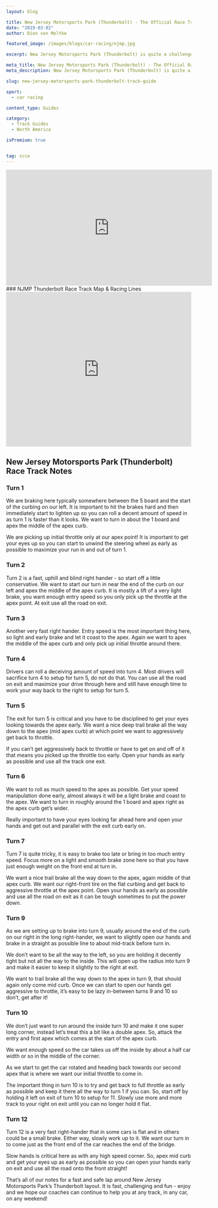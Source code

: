 ```yaml
---
layout: blog

title: New Jersey Motorsports Park (Thunderbolt) - The Official Race Track Guide
date: "2019-03-02"
author: Dion von Moltke

featured_image: /images/blogs/car-racing/njmp.jpg

excerpt: New Jersey Motorsports Park (Thunderbolt) is quite a challenge.  It's summer heat creates a low grip environment that forces drivers to be extra smooth in all their applications.

meta_title: New Jersey Motorsports Park (Thunderbolt) - The Official Race Track Guide
meta_description: New Jersey Motorsports Park (Thunderbolt) is quite a challenge.  It's summer heat creates a low grip environment that forces drivers to be extra smooth in all their applications.

slug: new-jersey-motorsports-park-thunderbolt-track-guide

sport:
  - car racing

content_type: Guides

category:
  - Track Guides
  - North America

isPremium: true


tag: scca
---
```


<iframe title="Blog iFrame" id="videoIframe" width="560" height="315" src="https://www.youtube.com/embed/roheD2ZUxxc" frameborder="0" allow="accelerometer; autoplay; encrypted-media; gyroscope; picture-in-picture" allowfullscreen></iframe>
### NJMP Thunderbolt Race Track Map & Racing Lines

<iframe title="Blog iFrame" src="https://open-racer.com/embed#/N9fewExC2ZcTwN4qFEls"
                             style="height: 420px; width: 100%; border: 0"></iframe>

## New Jersey Motorsports Park (Thunderbolt) Race Track Notes

### Turn 1

We are braking here typically somewhere between the 5 board and the start of the curbing on our left. It is important to hit the brakes hard and then immediately start to lighten up so you can roll a decent amount of speed in as turn 1 is faster than it looks. We want to turn in about the 1 board and apex the middle of the apex curb.

We are picking up initial throttle only at our apex point! It is important to get your eyes up so you can start to unwind the steering wheel as early as possible to maximize your run in and out of turn 1.

### Turn 2

Turn 2 is a fast, uphill and blind right hander - so start off a little conservative. We want to start our turn in near the end of the curb on our left and apex the middle of the apex curb. It is mostly a lift of a very light brake, you want enough entry speed so you only pick up the throttle at the apex point. At exit use all the road on exit.

### Turn 3

Another very fast right hander. Entry speed is the most important thing here, so light and early brake and let it coast to the apex. Again we want to apex the middle of the apex curb and only pick up initial throttle around there.

### Turn 4

Drivers can roll a deceiving amount of speed into turn 4. Most drivers will sacrifice turn 4 to setup for turn 5, do not do that. You can use all the road on exit and maximize your drive through here and still have enough time to work your way back to the right to setup for turn 5.

### Turn 5

The exit for turn 5 is critical and you have to be disciplined to get your eyes looking towards the apex early. We want a nice deep trail brake all the way down to the apex (mid apex curb) at which point we want to aggressively get back to throttle.

If you can’t get aggressively back to throttle or have to get on and off of it that means you picked up the throttle too early. Open your hands as early as possible and use all the track one exit.

### Turn 6

We want to roll as much speed to the apex as possible. Get your speed manipulation done early, almost always it will be a light brake and coast to the apex. We want to turn in roughly around the 1 board and apex right as the apex curb get’s wider.

Really important to have your eyes looking far ahead here and open your hands and get out and parallel with the exit curb early on.

### Turn 7

Turn 7 is quite tricky, it is easy to brake too late or bring in too much entry speed. Focus more on a light and smooth brake zone here so that you have just enough weight on the front end at turn in.

We want a nice trail brake all the way down to the apex, again middle of that apex curb. We want our right-front tire on the flat curbing and get back to aggressive throttle at the apex point. Open your hands as early as possible and use all the road on exit as it can be tough sometimes to put the power down.

### Turn 9

As we are setting up to brake into turn 9, usually around the end of the curb on our right in the long right-hander, we want to slightly open our hands and brake in a straight as possible line to about mid-track before turn in.

We don’t want to be all the way to the left, so you are holding it decently tight but not all the way to the inside. This will open up the radius into turn 9 and make it easier to keep it slightly to the right at exit.

We want to trail brake all the way down to the apex in turn 9, that should again only come mid curb. Once we can start to open our hands get aggressive to throttle, it’s easy to be lazy in-between turns 9 and 10 so don’t, get after it!

### Turn 10

We don’t just want to run around the inside turn 10 and make it one super long corner, instead let’s treat this a bit like a double apex. So, attack the entry and first apex which comes at the start of the apex curb.

We want enough speed so the car takes us off the inside by about a half car width or so in the middle of the corner.

As we start to get the car rotated and heading back towards our second apex that is where we want our initial throttle to come in.

The important thing in turn 10 is to try and get back to full throttle as early as possible and keep it there all the way to turn 1 if you can. So, start off by holding it left on exit of turn 10 to setup for 11. Slowly use more and more track to your right on exit until you can no longer hold it flat.

### Turn 12

Turn 12 is a very fast right-hander that in some cars is flat and in others could be a small brake. Either way, slowly work up to it. We want our turn in to come just as the front end of the car reaches the end of the bridge.

Slow hands is critical here as with any high speed corner. So, apex mid curb and get your eyes up as early as possible so you can open your hands early on exit and use all the road onto the front straight!

That’s all of our notes for a fast and safe lap around New Jersey Motorsports Park’s Thunderbolt layout. It is fast, challenging and fun - enjoy and we hope our coaches can continue to help you at any track, in any car, on any weekend!
